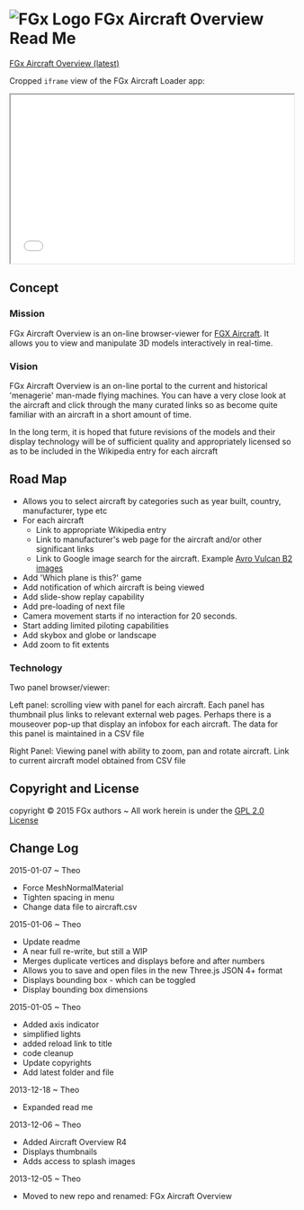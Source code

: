 ![FGx Logo]( http://fgx.github.io/images/fgx-cap-40x30.png) FGx Aircraft Overview Read Me
=========================================================================================

[FGx Aircraft Overview (latest)]( http://fgx.github.io/fgx-aircraft-overview/latest/index.html )

Cropped `iframe` view of the FGx Aircraft Loader app:
<iframe src="latest/index.html" width=100% height=300px>
There is an `iframe` here. It is not visible when viewed on github.com/fgx. To view, please go to fgx.github.io.
</iframe>

## Concept

### Mission
FGx Aircraft Overview is an on-line browser-viewer for [FGX Aircraft]( fgx.github.io/fgx-aircraft/ ). 
It allows you to view and manipulate 3D models interactively in real-time.

### Vision
FGx Aircraft Overview is an on-line portal to the current and historical 'menagerie' man-made flying machines.
You can have a very close look at the aircraft and click through the many curated links so as become quite familiar with an aircraft in a short amount of time.

In the long term, it is hoped that future revisions of the models and their display technology will be of sufficient quality and appropriately licensed so as to be included in the Wikipedia entry for each aircraft  

## <a name="roadMap"></a>Road Map

* Allows you to select aircraft by categories such as year built, country, manufacturer, type etc
* For each aircraft
	* Link to appropriate Wikipedia entry
	* Link to manufacturer's web page for the aircraft and/or other significant links
	* Link to Google image search for the aircraft. Example [Avro Vulcan B2 images]( https://www.google.com/search?q=vulcan+b2&client=firefox-a&hs=Za6&rls=org.mozilla:en-US:official&channel=fflb&source=lnms&tbm=isch&sa=X&ei=KiKyUo65OPPO2QXf-4CoBA&ved=0CAkQ_AUoAQ&biw=1846&bih=929&dpr=1 )
* Add 'Which plane is this?' game
* Add notification of which aircraft is being viewed
* Add slide-show replay capability
* Add pre-loading of next file
* Camera movement starts if no interaction for 20 seconds.
* Start adding limited piloting capabilities  
* Add skybox and globe or landscape	
* Add zoom to fit extents

### Technology
Two panel browser/viewer:

Left panel: scrolling view with panel for each aircraft. Each panel has thumbnail plus links to relevant external web pages. 
Perhaps there is a mouseover pop-up that display an infobox for each aircraft. The data for this panel is maintained in a CSV file

Right Panel: Viewing panel with ability to zoom, pan and rotate aircraft. Link to current aircraft model obtained from CSV file


## Copyright and License
copyright &copy; 2015 FGx authors ~ All work herein is under the [GPL 2.0 License](https://github.com/fgx/fgx-aircraft/blob/gh-pages/license.md)

## Change Log

2015-01-07 ~ Theo

* Force MeshNormalMaterial
* Tighten spacing in menu
* Change data file to aircraft.csv

2015-01-06 ~ Theo

* Update readme
* A near full re-write, but still a WIP
* Merges duplicate vertices and displays before and after numbers
* Allows you to save and open files in the new Three.js JSON 4+ format
* Displays bounding box - which can be toggled
* Display bounding box dimensions

2015-01-05 ~ Theo

* Added axis indicator
* simplified lights
* added reload link to title
* code cleanup
* Update copyrights
* Add latest folder and file



2013-12-18 ~ Theo

* Expanded read me

2013-12-06 ~ Theo

* Added Aircraft Overview R4
* Displays thumbnails
* Adds access to splash images

2013-12-05 ~ Theo

* Moved to new repo and renamed: FGx Aircraft Overview